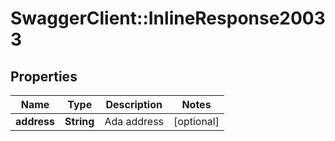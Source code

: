 # SwaggerClient::InlineResponse20033

## Properties
Name | Type | Description | Notes
------------ | ------------- | ------------- | -------------
**address** | **String** | Ada address | [optional] 

